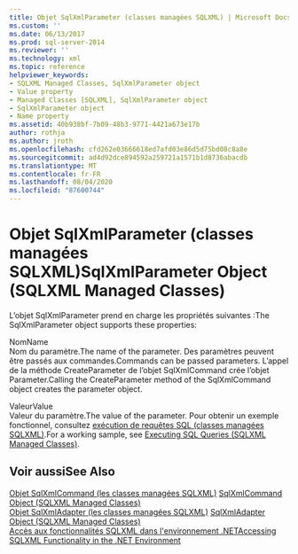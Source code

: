 ```yaml
---
title: Objet SqlXmlParameter (classes managées SQLXML) | Microsoft Docs
ms.custom: ''
ms.date: 06/13/2017
ms.prod: sql-server-2014
ms.reviewer: ''
ms.technology: xml
ms.topic: reference
helpviewer_keywords:
- SQLXML Managed Classes, SqlXmlParameter object
- Value property
- Managed Classes [SQLXML], SqlXmlParameter object
- SqlXmlParameter object
- Name property
ms.assetid: 40b938bf-7b09-48b3-9771-4421a673e17b
author: rothja
ms.author: jroth
ms.openlocfilehash: cfd262e03666618ed7afd03e86d5d75bd08c8a8e
ms.sourcegitcommit: ad4d92dce894592a259721a1571b1d8736abacdb
ms.translationtype: MT
ms.contentlocale: fr-FR
ms.lasthandoff: 08/04/2020
ms.locfileid: "87600744"
---
```

# <a name="sqlxmlparameter-object-sqlxml-managed-classes"></a><span data-ttu-id="8b43c-102">Objet SqlXmlParameter (classes managées SQLXML)</span><span class="sxs-lookup"><span data-stu-id="8b43c-102">SqlXmlParameter Object (SQLXML Managed Classes)</span></span>
  <span data-ttu-id="8b43c-103">L’objet SqlXmlParameter prend en charge les propriétés suivantes :</span><span class="sxs-lookup"><span data-stu-id="8b43c-103">The SqlXmlParameter object supports these properties:</span></span>  
  
 <span data-ttu-id="8b43c-104">Nom</span><span class="sxs-lookup"><span data-stu-id="8b43c-104">Name</span></span>  
 <span data-ttu-id="8b43c-105">Nom du paramètre.</span><span class="sxs-lookup"><span data-stu-id="8b43c-105">The name of the parameter.</span></span> <span data-ttu-id="8b43c-106">Des paramètres peuvent être passés aux commandes.</span><span class="sxs-lookup"><span data-stu-id="8b43c-106">Commands can be passed parameters.</span></span> <span data-ttu-id="8b43c-107">L’appel de la méthode CreateParameter de l’objet SqlXmlCommand crée l’objet Parameter.</span><span class="sxs-lookup"><span data-stu-id="8b43c-107">Calling the CreateParameter method of the SqlXmlCommand object creates the parameter object.</span></span>  
  
 <span data-ttu-id="8b43c-108">Valeur</span><span class="sxs-lookup"><span data-stu-id="8b43c-108">Value</span></span>  
 <span data-ttu-id="8b43c-109">Valeur du paramètre.</span><span class="sxs-lookup"><span data-stu-id="8b43c-109">The value of the parameter.</span></span> <span data-ttu-id="8b43c-110">Pour obtenir un exemple fonctionnel, consultez [exécution de requêtes SQL &#40;classes managées SQLXML&#41;](sqlxml-4-0-net-framework-support-managed-classes.md).</span><span class="sxs-lookup"><span data-stu-id="8b43c-110">For a working sample, see [Executing SQL Queries &#40;SQLXML Managed Classes&#41;](sqlxml-4-0-net-framework-support-managed-classes.md).</span></span>  
  
## <a name="see-also"></a><span data-ttu-id="8b43c-111">Voir aussi</span><span class="sxs-lookup"><span data-stu-id="8b43c-111">See Also</span></span>  
 <span data-ttu-id="8b43c-112">[Objet SqlXmlCommand &#40;les classes managées SQLXML&#41;](sqlxml-managed-classes-sqlxmlcommand-object.md) </span><span class="sxs-lookup"><span data-stu-id="8b43c-112">[SqlXmlCommand Object &#40;SQLXML Managed Classes&#41;](sqlxml-managed-classes-sqlxmlcommand-object.md) </span></span>  
 <span data-ttu-id="8b43c-113">[Objet SqlXmlAdapter &#40;les classes managées SQLXML&#41;](sqlxml-managed-classes-sqlxmladapter-object.md) </span><span class="sxs-lookup"><span data-stu-id="8b43c-113">[SqlXmlAdapter Object &#40;SQLXML Managed Classes&#41;](sqlxml-managed-classes-sqlxmladapter-object.md) </span></span>  
 [<span data-ttu-id="8b43c-114">Accès aux fonctionnalités SQLXML dans l'environnement .NET</span><span class="sxs-lookup"><span data-stu-id="8b43c-114">Accessing SQLXML Functionality in the .NET Environment</span></span>](accessing-sqlxml-functionality-in-the-net-environment.md)  
  
  
